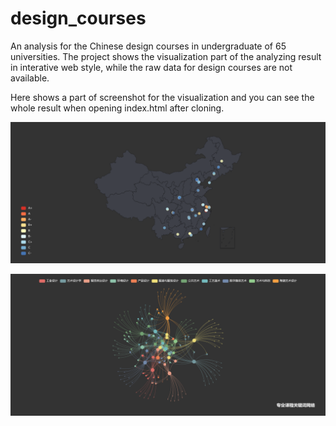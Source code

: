 # design_courses

An analysis for the Chinese design courses in undergraduate of 65 universities. The project shows the visualization part of the analyzing result in interative web style, while the raw data for design courses are not available.

Here shows a part of screenshot for the visualization and you can see the whole result when opening index.html after cloning.

![地理位置分布](地理位置分布.png)

![专业课程关键词网络](专业课程关键词网络.png)
